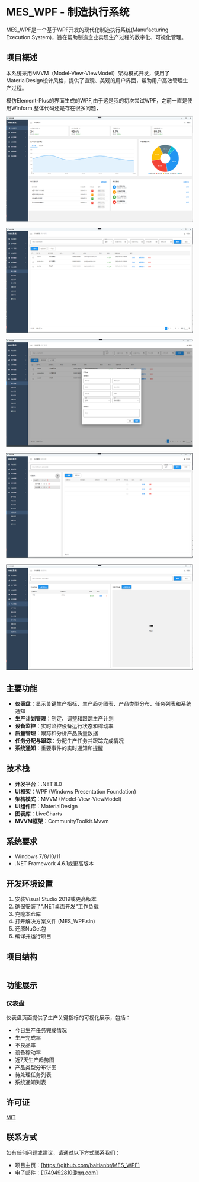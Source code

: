# MES_WPF - 制造执行系统

MES_WPF是一个基于WPF开发的现代化制造执行系统(Manufacturing Execution System)，旨在帮助制造企业实现生产过程的数字化、可视化管理。

## 项目概述

本系统采用MVVM（Model-View-ViewModel）架构模式开发，使用了MaterialDesign设计风格，提供了直观、美观的用户界面，帮助用户高效管理生产过程。

模仿Element-Plus的界面生成的WPF,由于这是我的初次尝试WPF，之前一直是使用Winform,整体代码还是存在很多问题，





![image-20250716214121384](./assets/image-20250716214121384.png)



![image-20250716214158228](./assets/image-20250716214158228.png)

![image-20250716214230210](./assets/image-20250716214230210.png)

![image-20250716214244114](./assets/image-20250716214244114.png)

![image-20250716214301802](./assets/image-20250716214301802.png)



## 主要功能

- **仪表盘**：显示关键生产指标、生产趋势图表、产品类型分布、任务列表和系统通知
- **生产计划管理**：制定、调整和跟踪生产计划
- **设备监控**：实时监控设备运行状态和稼动率
- **质量管理**：跟踪和分析产品质量数据
- **任务分配与跟踪**：分配生产任务并跟踪完成情况
- **系统通知**：重要事件的实时通知和提醒

## 技术栈

- **开发平台**：.NET 8.0
- **UI框架**：WPF (Windows Presentation Foundation)
- **架构模式**：MVVM (Model-View-ViewModel)
- **UI组件库**：MaterialDesign
- **图表库**：LiveCharts
- **MVVM框架**：CommunityToolkit.Mvvm

## 系统要求

- Windows 7/8/10/11
- .NET Framework 4.6.1或更高版本

## 开发环境设置

1. 安装Visual Studio 2019或更高版本
2. 确保安装了".NET桌面开发"工作负载
3. 克隆本仓库
4. 打开解决方案文件 (MES_WPF.sln)
5. 还原NuGet包
6. 编译并运行项目

## 项目结构

```

```

## 功能展示

### 仪表盘
仪表盘页面提供了生产关键指标的可视化展示，包括：
- 今日生产任务完成情况
- 生产完成率
- 不良品率
- 设备稼动率
- 近7天生产趋势图
- 产品类型分布饼图
- 待处理任务列表
- 系统通知列表



## 许可证

[MIT](LICENSE)

## 联系方式

如有任何问题或建议，请通过以下方式联系我们：
- 项目主页：[https://github.com/baitianbt/MES_WPF]
- 电子邮件：[1749492810@qq.com]